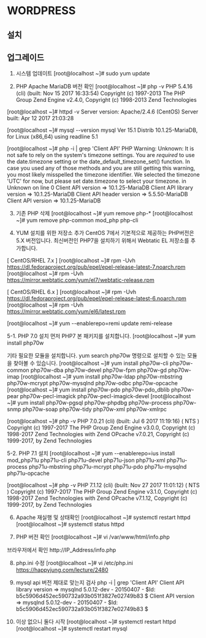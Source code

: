 # WORDPRESS

## 설치

## 업그레이드


1. 시스템 업데이트
[root@localhost ~]# sudo yum update


2. PHP Apache MariaDB 버전 확인
[root@localhost ~]# php -v
PHP 5.4.16 (cli) (built: Nov 15 2017 16:33:54) 
Copyright (c) 1997-2013 The PHP Group
Zend Engine v2.4.0, Copyright (c) 1998-2013 Zend Technologies

[root@localhost ~]# httpd -v
Server version: Apache/2.4.6 (CentOS)
Server built:   Apr 12 2017 21:03:28

[root@localhost ~]# mysql --version
mysql  Ver 15.1 Distrib 10.1.25-MariaDB, for Linux (x86_64) using readline 5.1

[root@localhost ~]# php -i | grep 'Client API'
PHP Warning:  Unknown: It is not safe to rely on the system's timezone settings. You are *required* to use the date.timezone setting or the date_default_timezone_set() function. In case you used any of those methods and you are still getting this warning, you most likely misspelled the timezone identifier. We selected the timezone 'UTC' for now, but please set date.timezone to select your timezone. in Unknown on line 0
Client API version => 10.1.25-MariaDB
Client API library version => 10.1.25-MariaDB
Client API header version => 5.5.50-MariaDB
Client API version => 10.1.25-MariaDB

3. 기존 PHP 삭제
[root@localhost ~]# yum remove php-*
[root@localhost ~]# yum remove php-common mod_php php-cli

4. YUM 설치를 위한 저장소 추가
CentOS 7에서 기본적으로 제공하는 PHP버전은 5.X 버전입니다.
최신버전인 PHP7을 설치하기 위해서 Webtatic EL 저장소를 추가합니다.

[ CentOS/RHEL 7.x ]
[root@localhost ~]# rpm -Uvh https://dl.fedoraproject.org/pub/epel/epel-release-latest-7.noarch.rpm
[root@localhost ~]# rpm -Uvh https://mirror.webtatic.com/yum/el7/webtatic-release.rpm

[ CentOS/RHEL 6.x ]
[root@localhost ~]# rpm -Uvh https://dl.fedoraproject.org/pub/epel/epel-release-latest-6.noarch.rpm
[root@localhost ~]# rpm -Uvh https://mirror.webtatic.com/yum/el6/latest.rpm

[root@localhost ~]# yum --enablerepo=remi update remi-release


5-1. PHP 7.0 설치
먼저 PHP7 본 패키지를 설치합니다.
[root@localhost ~]# yum install php70w

기타 필요한 모듈을 설치합니다. yum search php70w  명령으로 설치할 수 있는 모듈을 찾아볼 수 있습니다.
[root@localhost ~]# yum install php70w-cli php70w-common php70w-dba php70w-devel php70w-fpm php70w-gd php70w-imap
[root@localhost ~]# yum install php70w-ldap php70w-mbstring php70w-mcrypt php70w-mysqlnd php70w-odbc php70w-opcache
[root@localhost ~]# yum install php70w-pdo php70w-pdo_dblib php70w-pear php70w-pecl-imagick php70w-pecl-imagick-devel
[root@localhost ~]# yum install php70w-pgsql php70w-phpdbg php70w-process php70w-snmp php70w-soap php70w-tidy php70w-xml php70w-xmlrpc

[root@localhost ~]# php -v
PHP 7.0.21 (cli) (built: Jul  6 2017 11:19:16) ( NTS )
Copyright (c) 1997-2017 The PHP Group
Zend Engine v3.0.0, Copyright (c) 1998-2017 Zend Technologies
    with Zend OPcache v7.0.21, Copyright (c) 1999-2017, by Zend Technologies


5-2. PHP 7.1 설치
[root@localhost ~]# yum --enablerepo=ius install mod_php71u php71u-cli php71u-devel php71u-json php71u-xml php71u-process php71u-mbstring php71u-mcrypt php71u-pdo php71u-mysqlnd php71u-opcache

[root@localhost ~]# php -v
PHP 7.1.12 (cli) (built: Nov 27 2017 11:01:12) ( NTS )
Copyright (c) 1997-2017 The PHP Group
Zend Engine v3.1.0, Copyright (c) 1998-2017 Zend Technologies
    with Zend OPcache v7.1.12, Copyright (c) 1999-2017, by Zend Technologies


6. Apache 재실행 및 상태확인
[root@localhost ~]# systemctl restart httpd
[root@localhost ~]# systemctl status httpd


7. PHP 버전 확인
[root@localhost ~]# vi /var/www/html/info.php
<?php
phpinfo();
?>

브라우저에서 확인
http://IP_Address/info.php


8. php.ini 수정
[root@localhost ~]# vi /etc/php.ini
https://happyjung.com/lecture/2480


9. mysql api 버전 제대로 맞는지 검사
php -i | grep 'Client API'
Client API library version => mysqlnd 5.0.12-dev - 20150407 - $Id: b5c5906d452ec590732a93b051f3827e02749b83 $
Client API version => mysqlnd 5.0.12-dev - 20150407 - $Id: b5c5906d452ec590732a93b051f3827e02749b83 $


10. 이상 없으니 둘다 시작
[root@localhost ~]# systemctl restart httpd
[root@localhost ~]# systemctl restart mysql